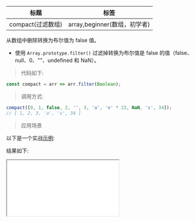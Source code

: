 | 标题              | 标签                         |
| ----------------- | ---------------------------- |
| compact(过滤数组) | array,beginner(数组，初学者) |

从数组中删除转换为布尔值为 false 值。

- 使用 `Array.prototype.filter()` 过滤掉转换为布尔值是 false 的值（false、null、0、""、undefined 和 NaN）。

> 代码如下:

```js
const compact = arr => arr.filter(Boolean);
```

> 调用方式:

```js
compact([0, 1, false, 2, '', 3, 'a', 'e' * 23, NaN, 's', 34]);
// [ 1, 2, 3, 'a', 's', 34 ]
```

> 应用场景

以下是一个实战<a href="codes/javascript/html/compact.html" target="_blank" rel="noopener noreferrer">示例</a>:

<div class="code-editor" data-url="codes/javascript/html/compact.html" data-language="html"></div>

结果如下:

<iframe src="codes/javascript/html/compact.html"></iframe>
